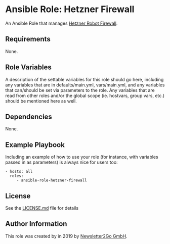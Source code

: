 # Ansible Role: Hetzner Firewall

An Ansible Role that manages [Hetzner Robot Firewall](https://wiki.hetzner.de/index.php/Robot_Firewall/en).

## Requirements

None.

## Role Variables

A description of the settable variables for this role should go here, including
any variables that are in defaults/main.yml, vars/main.yml, and any variables
that can/should be set via parameters to the role. Any variables that are read
from other roles and/or the global scope (ie. hostvars, group vars, etc.) should
be mentioned here as well.

## Dependencies

None.

## Example Playbook

Including an example of how to use your role (for instance, with variables
passed in as parameters) is always nice for users too:

    - hosts: all
      roles:
         - ansible-role-hetzner-firewall

## License

See the [LICENSE.md](LICENSE.md) file for details

## Author Information

This role was created by in 2019 by [Newsletter2Go GmbH](https://www.newsletter2go.com/).
